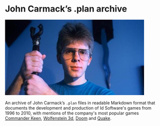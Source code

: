 # John Carmack’s .plan archive

![John Carmack](image.jpg)

An archive of John Carmack’s `.plan` files in readable Markdown format that documents the development and production of Id Software's games from 1996 to 2010, with mentions of the company's most popular games [Commander Keen](https://en.wikipedia.org/wiki/Commander_Keen), [Wolfenstein 3d](https://en.wikipedia.org/wiki/Wolfenstein_3D), [Doom](https://en.wikipedia.org/wiki/Doom_(1993_video_game)) and [Quake](https://en.wikipedia.org/wiki/Quake_(video_game)).
